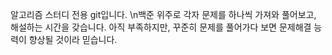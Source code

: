 알고리즘 스터디 전용 git입니다.
\n백준 위주로 각자 문제를 하나씩 가져와 풀어보고, 해설하는 시간을 갖습니다.
아직 부족하지만, 꾸준히 문제를 풀어가다 보면 문제해결 능력이 향상될 것이라 믿습니다.

